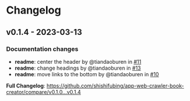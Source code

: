 # Changelog

## v0.1.4 - 2023-03-13

### Documentation changes

- **readme**: center the header by @tiandaoburen in [#11](https://github.com/shishifubing/app-web-crawler-book-creator/pull/11)
- **readme**: change headings by @tiandaoburen in [#13](https://github.com/shishifubing/app-web-crawler-book-creator/pull/13)
- **readme**: move links to the bottom by @tiandaoburen in [#10](https://github.com/shishifubing/app-web-crawler-book-creator/pull/10)

**Full Changelog**: https://github.com/shishifubing/app-web-crawler-book-creator/compare/v0.1.0...v0.1.4
